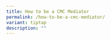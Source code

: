 ```yaml
---
title: How to be a CMC Mediator
permalink: /how-to-be-a-cmc-mediator/
variant: tiptap
description: ""
---
```

